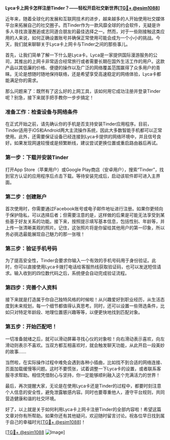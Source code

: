 **Lyca卡上网卡怎样注册Tinder？——轻松开启社交新世界[[TG💪+ @esim1088](https://t.me/s/esim1088)]**

近年来，随着全球化的发展和互联网技术的进步，越来越多的人开始使用社交媒体平台来拓展自己的社交圈子。而Tinder作为一款风靡全球的约会软件，无疑是许多人寻找浪漫邂逅或志同道合朋友的最佳选择之一。然而，对于一些刚接触这类应用的人来说，如何正确设置账号并确保正常使用可能会成为一个小小的挑战。今天，我们就来聊聊关于Lyca卡上网卡与Tinder之间的那些事儿。

首先，让我们简单了解一下什么是Lyca卡。Lyca是一家提供国际漫游服务的公司，其推出的上网卡非常适合经常旅行或者需要长期在国外生活工作的用户。这款产品以其低廉的价格、便捷的操作以及广泛的网络覆盖范围赢得了众多用户的青睐。无论是想随时随地保持联络，还是希望享受高速稳定的网络体验，Lyca卡都能满足你的需求。

那么问题来了：既然有了这么好的上网工具，该如何用它成功注册并登录Tinder呢？别急，接下来就手把手教你一步步搞定！

### 准备工作：检查设备与网络条件

在正式开始之前，请先确认你的手机是否支持安装Tinder应用程序。目前，Tinder适用于iOS和Android两大主流操作系统，因此大多数智能手机都可以正常使用。此外，还需要保证设备已经连接到Lyca卡提供的网络环境中，并且信号良好。如果发现网速较慢或是频繁断线，建议尝试更换位置或重启路由器后再试。

### 第一步：下载并安装Tinder

打开App Store（苹果用户）或Google Play商店（安卓用户），搜索“Tinder”，找到官方认证的应用程序后点击下载。等待安装完成后，启动该软件即可进入主界面。

### 第二步：创建账户

首次使用时，你需要通过Facebook账号或电子邮件地址进行注册。如果你更倾向于保护隐私，可以选择后者；但需要注意的是，这样做的后果是可能无法享受到某些基于好友关系的功能。接下来，按照提示填写基本信息，包括性别、年龄等，并上传一张清晰美观的照片。记住，这张照片将是你留给其他用户的第一印象，所以务必挑选最能展现自己魅力的那一张哦！

### 第三步：验证手机号码

为了提高安全性，Tinder会要求你输入一个有效的手机号码用于身份验证。此时，你可以直接使用Lyca卡拨打电话给客服热线获取验证码，也可以发送短信请求。输入收到的四位数代码之后，系统便会自动完成验证流程。

### 第四步：完善个人资料

接下来就是打造属于你自己独特风格的时候啦！从兴趣爱好到职业经历，从生活态度到未来规划，每一个细节都值得认真思考。同时，还可以设置一些筛选条件，比如只对特定年龄段、地理位置感兴趣等等，以便更快地找到匹配对象。

### 第五步：开始匹配吧！

一切准备就绪之后，就可以滑动屏幕寻找心仪的对象啦！向右滑动表示喜欢，向左滑动则表示不喜欢。当双方都互相喜欢时，就会触发聊天功能，从此开启一段美妙的故事……

当然啦，在实际操作过程中难免会遇到各种小插曲，比如找不到合适的网络连接、页面加载缓慢等问题。这时不要慌张，试着调整一下Lyca卡的设置，或者联系客服寻求帮助。相信凭借耐心与坚持，你一定能够顺利融入这个充满活力的世界！

最后，再次提醒大家，无论是在使用Lyca卡还是Tinder的过程中，都要时刻注意个人信息的安全性，避免泄露敏感内容。同时也要尊重他人，遵守平台规则，共同营造健康和谐的社交环境。

好了，以上就是关于如何利用Lyca卡上网卡注册Tinder的全部内容啦！希望这篇文章对你有所帮助。如果你还有其他疑问，欢迎随时留言讨论。祝各位早日找到属于自己的幸福时光[[TG💪+ @esim1088](https://t.me/s/esim1088)]！

[[TG💪+ @esim1088](https://t.me/s/esim1088) ![Image](https://i.postimg.cc/4NQfJmqS/Snipaste-2025-05-13-00-14-12.png)]